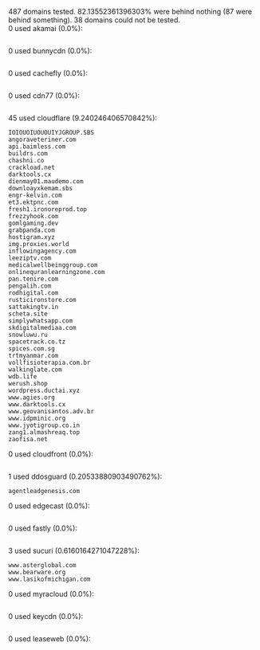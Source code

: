 487 domains tested. 82.13552361396303% were behind nothing (87 were behind something). 38 domains could not be tested.<br>
0 used akamai (0.0%):
```

```

0 used bunnycdn (0.0%):
```

```

0 used cachefly (0.0%):
```

```

0 used cdn77 (0.0%):
```

```

45 used cloudflare (9.240246406570842%):
```
IOIOUOIUOUOUIYJGROUP.SBS
angoraveteriner.com
api.baimless.com
buildrs.com
chashni.co
crackload.net
darktools.cx
dienmay01.maudemo.com
downloayxkemam.sbs
engr-kelvin.com
et3.ektpnc.com
fresh1.ironoreprod.top
frezzyhook.com
gomlgaming.dev
grabpanda.com
hostigram.xyz
img.proxies.world
inflowingagency.com
leeziptv.com
medicalwellbeinggroup.com
onlinequranlearningzone.com
pan.tenire.com
pengalih.com
rodhigital.com
rusticironstore.com
sattakingtv.in
scheta.site
simplywhatsapp.com
skdigitalmediaa.com
snowluwu.ru
spacetrack.co.tz
spices.com.sg
trtmyanmar.com
vollfisioterapia.com.br
walkinglate.com
wdb.life
werush.shop
wordpress.ductai.xyz
www.agies.org
www.darktools.cx
www.geovanisantos.adv.br
www.idpminic.org
www.jyotigroup.co.in
zang1.almashreaq.top
zaofisa.net
```

0 used cloudfront (0.0%):
```

```

1 used ddosguard (0.20533880903490762%):
```
agentleadgenesis.com
```

0 used edgecast (0.0%):
```

```

0 used fastly (0.0%):
```

```

3 used sucuri (0.6160164271047228%):
```
www.asterglobal.com
www.bearware.org
www.lasikofmichigan.com
```

0 used myracloud (0.0%):
```

```

0 used keycdn (0.0%):
```

```

0 used leaseweb (0.0%):
```

```
